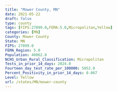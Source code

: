 ```yaml
---
title: "Mower County, MN"
date: 2021-05-22
draft: false
type: county
tags: [FIPS:27099.0,FEMA:5.0,Micropolitan,Yellow]
categories: [MN]
County: Mower County
State: MN
FIPS: 27099.0
FEMA_Region: 5.0
Population: 40062.0
NCHS_Urban_Rural_Classification: Micropolitan
Tests_in_prior_14_days: 2024.0
Fourteen_day_test_rate_per_100000: 5052.0
Percent_Positivity_in_prior_14_days: 0.067
Level: Yellow
url: /states/MN/mower-county
---
```



